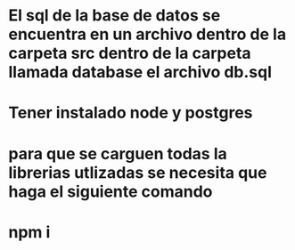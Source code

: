 # El sql de la base de datos se encuentra en un archivo dentro de la carpeta  src dentro de la carpeta llamada database el archivo db.sql
# Tener instalado node  y postgres 
# para que se carguen todas la librerias utlizadas se necesita que haga el siguiente comando 
# npm i